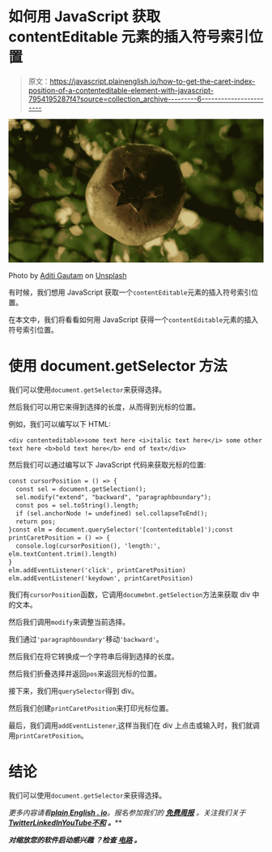 # 如何用 JavaScript 获取 contentEditable 元素的插入符号索引位置

> 原文：<https://javascript.plainenglish.io/how-to-get-the-caret-index-position-of-a-contenteditable-element-with-javascript-7954195287f4?source=collection_archive---------6----------------------->

![](img/ffacf904fdf1d3cd40504c2730297715.png)

Photo by [Aditi Gautam](https://unsplash.com/@aditi_gautam?utm_source=medium&utm_medium=referral) on [Unsplash](https://unsplash.com?utm_source=medium&utm_medium=referral)

有时候，我们想用 JavaScript 获取一个`contentEditable`元素的插入符号索引位置。

在本文中，我们将看看如何用 JavaScript 获得一个`contentEditable`元素的插入符号索引位置。

# 使用 document.getSelector 方法

我们可以使用`document.getSelector`来获得选择。

然后我们可以用它来得到选择的长度，从而得到光标的位置。

例如，我们可以编写以下 HTML:

```
<div contenteditable>some text here <i>italic text here</i> some other text here <b>bold text here</b> end of text</div>
```

然后我们可以通过编写以下 JavaScript 代码来获取光标的位置:

```
const cursorPosition = () => {
  const sel = document.getSelection();
  sel.modify("extend", "backward", "paragraphboundary");
  const pos = sel.toString().length;
  if (sel.anchorNode != undefined) sel.collapseToEnd();
  return pos;
}const elm = document.querySelector('[contenteditable]');const printCaretPosition = () => {
  console.log(cursorPosition(), 'length:', elm.textContent.trim().length)
}
elm.addEventListener('click', printCaretPosition)
elm.addEventListener('keydown', printCaretPosition)
```

我们有`cursorPosition`函数，它调用`documebnt.getSelection`方法来获取 div 中的文本。

然后我们调用`modify`来调整当前选择。

我们通过`'paragraphboundary'`移动`'backward'`。

然后我们在将它转换成一个字符串后得到选择的长度。

然后我们折叠选择并返回`pos`来返回光标的位置。

接下来，我们用`querySelector`得到 div。

然后我们创建`printCaretPosition`来打印光标位置。

最后，我们调用`addEventListener`,这样当我们在 div 上点击或输入时，我们就调用`printCaretPosition`。

# 结论

我们可以使用`document.getSelector`来获得选择。

*更多内容请看*[***plain English . io***](https://plainenglish.io/)*。报名参加我们的* [***免费周报***](http://newsletter.plainenglish.io/) *。关注我们关于*[***Twitter***](https://twitter.com/inPlainEngHQ)[***LinkedIn***](https://www.linkedin.com/company/inplainenglish/)*[***YouTube***](https://www.youtube.com/channel/UCtipWUghju290NWcn8jhyAw)*[***不和***](https://discord.gg/GtDtUAvyhW) ***。*****

*****对缩放您的软件启动感兴趣*** *？检查* [***电路***](https://circuit.ooo/?utm=publication-post-cta) *。***